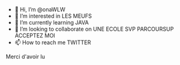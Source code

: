 - 👋 Hi, I’m @onaWLW
- 👀 I’m interested in LES MEUFS
- 🌱 I’m currently learning JAVA
- 💞️ I’m looking to collaborate on UNE ECOLE SVP PARCOURSUP ACCEPTEZ MOI
- 📫 How to reach me TWITTER

Merci d'avoir lu
